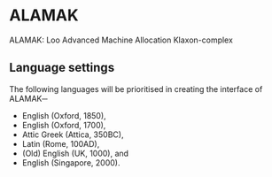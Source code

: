 # ALAMAK
ALAMAK: Loo Advanced Machine Allocation Klaxon-complex

## Language settings

The following languages will be prioritised in creating the interface of ALAMAK─

* English (Oxford, 1850),
* English (Oxford, 1700),
* Attic Greek (Attica, 350BC),
* Latin (Rome, 100AD),
* (Old) English (UK, 1000), and
* English (Singapore, 2000).
